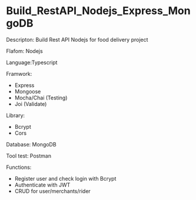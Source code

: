 # Build_RestAPI_Nodejs_Express_MongoDB

Descripton:
Build Rest API Nodejs for food delivery project

Flafom: Nodejs

Language:Typescript

Framwork: 
+ Express
+ Mongoose
+ Mocha/Chai (Testing)
+ Joi (Validate)

Library:
+ Bcrypt
+ Cors

Database: MongoDB

Tool test: Postman

Functions:
+ Register user and check login with Bcrypt
+ Authenticate with JWT
+ CRUD for user/merchants/rider

